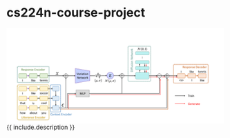 # cs224n-course-project

<img src="network.png"
     alt="network structure"
     style="float: left; margin-right: 10px;" />
<figcaption>{{ include.description }}</figcaption>
